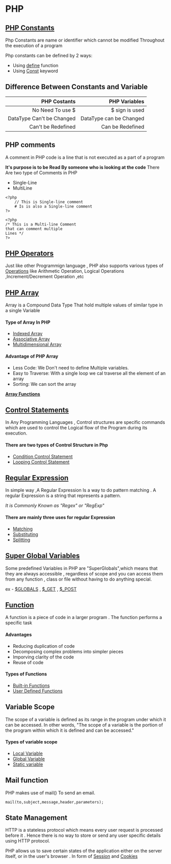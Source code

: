 # PHP

## [PHP Constants]()

Php Constants are name or identifier which cannot be modified Throughout the execution of a program

Php constants can be defined by 2 ways:
* Using [define](https://github.com/Kanishkrawatt/Php/blob/main/Constant/UsingDefineFunction.md) function
* Using [Const](https://github.com/Kanishkrawatt/Php/blob/main/Constant/UsingConstKeyword.md) keyword

## Difference Between Constants and Variable

|       PHP Costants        |       PHP Variables     |
|--------------------------:|------------------------:|
| No Need To use $          | $ sign is used          |
| DataType Can't be Changed | DataType can be Changed |
| Can't be Redefined        | Can be Redefined        |



## PHP comments

A comment in PHP code is a line that is not executed as a part of a program 

**It's purpose is to be Read By someone who is looking at the code**
There Are two type of Comments in PHP 
* Single-Line
* MultiLine

``` Single-Line
<?php
    // This is Single-line comment
    # Is is also a Single-line comment
?>
```

``` Multi-Line
<?php 
/* This is a Multi-line Comment
that can comment multiple 
Lines */ 
?>
```
## [PHP Operators]()
Just like other Programmign language , PHP also supports 
various types of [Operations]() like Arithmetic Operation, Logical Operations ,Increment/Decrement Operation ,etc


## [PHP Array]()
Array is a Compound Data Type That hold multiple values of similar type in a single Variable

#### Type of Array In PHP
* [Indexed Array]()
* [Associative Array]()
* [Multidimensional Array]()

#### Advantage of PHP Array
* Less Code: We Don't need to define Multiple variables.
* Easy to Traverse: With a single loop we cal traverse all the element of an array
* Sorting: We can sort the array 

**[Array Functions]()**

## [Control Statements]()

In Any Programming Languages , Control structures are specific commands which are used to control the Logical flow of the Program during its execution.

#### There are two types of Control Structure in Php
* [Condition Control Statement]()
* [Looping Control Statement]()

## [Regular Expression]()

In simple way ,A  Regular Expression Is a way to do pattern matching .
A regular Expression is a string that represents a pattern.

*It is Commonly Known as "Regex" or "RegExp"*

#### There are mainly three uses for regular Expression

* [Matching]()
* [Substituting]()
* [Splitting]()


## [Super Global Variables]()
Some predefined Variables in PHP are "SuperGlobals",which means that they are always accessible , regardless of scope and you can access them from any function , class or file without  having to do anything special.

ex - [\$GLOBALS]() , [\$_GET]() , [\$_POST]()


## [Function]() 
A function is a piece of code in a larger program .  The function performs a specific task

#### Advantages 
* Reducing duplication of code 
* Decomposing complex problems into simpler pieces
* Imporving clarity of the code
* Reuse of code

#### Types of Functions
* [Built-in Functions]()
* [User Defined Functions]()

## Variable Scope
The scope of a variable is defined as its range in the program under which it can be accessed. In other words,
"The scope of a variable is the portion of the program within which it is defined and can be accessed."

#### Types of variable scope
* [Local Variable]()
* [Global Variable]()
* [Static variable]()


## Mail function

PHP makes use of mail() To send an email.
``` Syntax
mail(to,subject,message,header,parameters);
```

## State Management
HTTP is a stateless protocol which means every user request is processed before it . Hence there is no way to store or send any user specific details using HTTP protocol.

PHP allows us to save certain states of the application either on the server itself, or in the user's browser . In form of [Session]() and [Cookies]()

